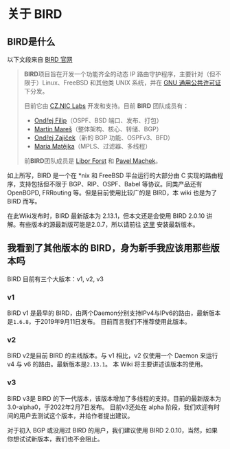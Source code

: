 # 关于 BIRD

## BIRD是什么

以下文段来自 [BIRD 官网](https://bird.network.cz/)

> **BIRD**项目旨在开发一个功能齐全的动态 IP 路由守护程序，主要针对（但不限于）Linux、FreeBSD 和其他类 UNIX 系统，并在 [GNU 通用公共许可证](http://www.gnu.org/copyleft/copyleft.html) 下分发。
>
> 目前它由 [CZ.NIC Labs](http://labs.nic.cz/) 开发和支持。目前 **BIRD** 团队成员有：
>
> * [Ondřej Filip](http://feela.network.cz/)（OSPF、BSD 端口、发布、打包）
> * [Martin Mareš](http://mj.ucw.cz/)（整体架构、核心、转储、BGP）
> * [Ondřej Zajíček](http://artax.karlin.mff.cuni.cz/~zajio1am/)（新的 BGP 功能、OSPFv3、BFD）
> * [Maria Matějka](http://mq.ucw.cz/)（MPLS、过滤器、多线程）
>
> 前**BIRD**团队成员是 [Libor Forst](http://www.ms.mff.cuni.cz/~forst/) 和 [Pavel Machek](http://atrey.karlin.mff.cuni.cz/~pavel/)。

如上所写，BIRD 是一个在 *nix 和 FreeBSD 平台运行的大部分由 C 实现的路由程序，支持包括但不限于 BGP、RIP、OSPF、Babel 等协议。同类产品还有 OpenBGPD, FRRouting 等。但是目前使用比较广的是 BIRD，本 wiki 也是为了 BIRD 而写。

在此Wiki发布时，BIRD 最新版本为 2.13.1，但本文还是会使用 BIRD 2.0.10 讲解。有些版本的源最新版可能是2.0.7，所以请前往 [这里](../attachments/bird-2.0.10-install) 安装最新版本。

## 我看到了其他版本的 BIRD，身为新手我应该用那些版本吗

BIRD 目前有三个大版本：v1, v2, v3

### v1 <a href="#v1" id="v1"></a>

BIRD v1 是最早的 BIRD，由两个Daemon分别支持IPv4与IPv6的路由，最新版本是`1.6.8`，于2019年9月11日发布。
目前而言我们不推荐使用此版本。

### v2 <a href="#v2" id="v2"></a>

BIRD v2是目前 BIRD 的主线版本。与 v1 相比，v2 仅使用一个 Daemon 来运行 v4 与 v6 的路由。最新版本是`2.13.1`。
本 Wiki 将主要讲述该版本的使用。

### v3 <a href="#v3" id="v3"></a>

BIRD v3是 BIRD 的下一代版本，该版本增加了多线程的支持。目前的最新版本为3.0-alpha0，于2022年2月7日发布。
目前v3还处在 alpha 阶段，我们欢迎有时间的用户去测试这个版本，并给作者提出建议。

对于初入 BGP 或没用过 BIRD 的用户，我们建议使用 BIRD 2.0.10，当然，如果你想试试新版本，我们也不会阻止。

